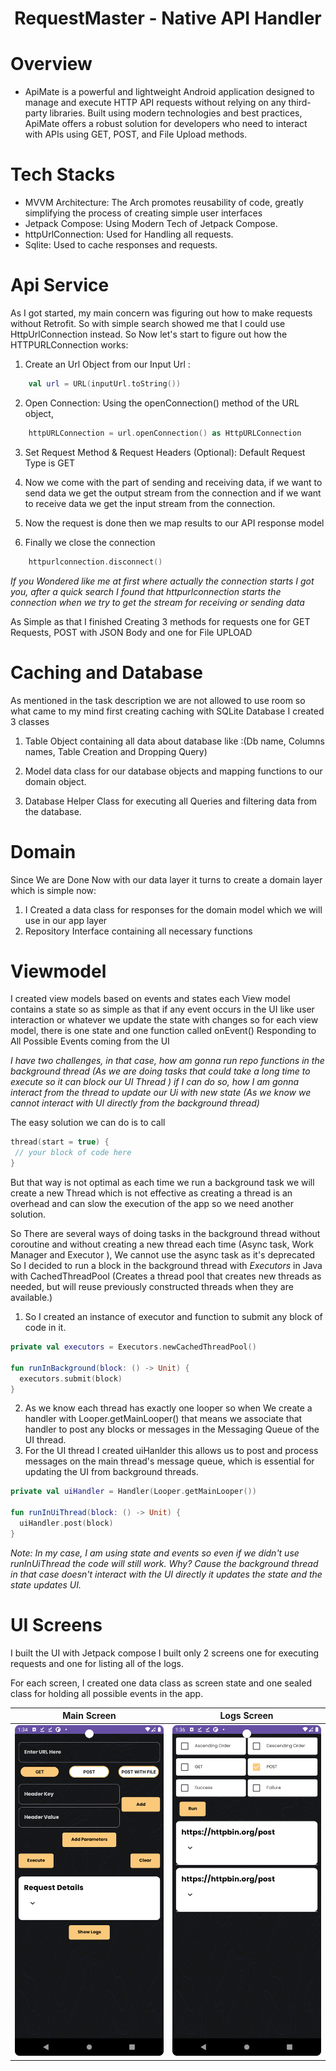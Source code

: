 <h1 align="center">RequestMaster - Native API Handler</h1>




# Overview

- ApiMate is a powerful and lightweight Android application designed to manage and execute HTTP API requests without relying on any third-party libraries. Built using modern technologies and best practices, ApiMate offers a robust solution for developers who need to interact with APIs using GET, POST, and File Upload methods.

# Tech Stacks

- MVVM Architecture: The Arch promotes reusability of code, greatly simplifying the process of creating simple user interfaces
- Jetpack Compose: Using Modern Tech of Jetpack Compose.
- httpUrlConnection: Used for Handling all requests.
- Sqlite: Used to cache responses and requests.


# Api Service 

As I got started, my main concern was figuring out how to make requests without Retrofit. So with simple search showed me that I could use HttpUrlConnection instead.
So Now let's start to figure out how the HTTPURLConnection works: 

1. Create an Url Object from our Input Url : 
```kotlin
    val url = URL(inputUrl.toString())
```
2. Open Connection: Using the openConnection() method of the URL object, 
```kotlin
    httpURLConnection = url.openConnection() as HttpURLConnection
```
3. Set Request Method & Request Headers (Optional): Default Request Type is GET

5. Now we come with the part of sending and receiving data, if we want to send data we get the output stream from the connection and if we want to receive data we get the input stream from the connection.

6. Now the request is done then we map results to our API response model

7. Finally we close the connection
```kotlin
    httpurlconnection.disconnect()
```
*If you Wondered like me at first where actually the connection starts I got you, after a quick search I found that httpurlconnection starts the connection when we try to get the stream for receiving or sending data*

As Simple as that I finished Creating 3 methods for requests one for GET Requests, POST with JSON Body and one for File UPLOAD

# Caching and Database 
As mentioned in the task description we are not allowed to use room so what came to my mind first creating caching with SQLite Database I created 3 classes 

1. Table Object containing all data about database like :(Db name, Columns names, Table Creation and Dropping Query)
   
2. Model data class for our database objects and mapping functions to our domain object.
   
3. Database Helper Class for executing all Queries and filtering data from the database. 

# Domain 
Since We are Done Now with our data layer it turns to create a domain layer which is simple now:

1. I Created a data class for responses for the domain model which we will use in our app layer
2. Repository Interface containing all necessary functions

# Viewmodel 
I created view models based on events and states each View model contains a state so as simple as that if any event occurs in the UI like user interaction or whatever we update the state with changes
so for each view model, there is one state and one function called onEvent() Responding to All Possible Events coming from the UI


*I have two challenges, in that case, how am gonna run repo functions in the background thread (As we are doing tasks that could take a long time to execute so it can block our UI Thread ) if I can do so, how I am gonna interact from the thread to update our Ui with new state (As we know we cannot interact with UI directly from the background thread)*


The easy solution we can do is to call 
```kotlin
thread(start = true) {
 // your block of code here 
}
```
But that way is not optimal as each time we run a background task we will create a new Thread which is not effective as creating a thread is an overhead and can slow the execution of the app so we need another solution.

So There are several ways of doing tasks in the background thread without coroutine and without creating a new thread each time (Async task, Work Manager and Executor ), We cannot use the async task as it's deprecated So I decided to run a block in the background thread with *Executors* in Java with CachedThreadPool (Creates a thread pool that creates new threads as needed, but will reuse previously constructed threads when they are available.)

1. So I created  an instance of executor and function to submit any block of code in it.
```kotlin
private val executors = Executors.newCachedThreadPool()

fun runInBackground(block: () -> Unit) {
  executors.submit(block)
}
```
2. As we know each thread has exactly one looper so when We create a handler with Looper.getMainLooper() that means we associate that handler to post any blocks or messages in the Messaging Queue of the UI thread.
3. For the UI thread I created uiHanlder this allows us to post and process messages on the main thread's message queue, which is essential for updating the UI from background threads.

```kotlin
private val uiHandler = Handler(Looper.getMainLooper())

fun runInUiThread(block: () -> Unit) {
  uiHandler.post(block)
}
```

*Note: In my case, I am using state and events so even if we didn't use runInUiThread the code will still work. Why? Cause the background thread in that case doesn't interact with the UI directly it updates the state and the state updates UI.*


# UI Screens 

I built the UI with Jetpack compose I built only 2 screens one for executing requests and one for listing all of the logs.

For each screen, I created one data class as screen state and one sealed class for holding all possible events in the app.


|                   Main Screen                        |                   Logs Screen                      |                     
|:----------------------------------------------------:|:--------------------------------------------------:|
|     ![Main Screen](mainscreen.png)                   |             ![Logs](LogsScreen.png)                | 










